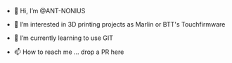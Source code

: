 - 👋 Hi, I’m @ANT-NONIUS
- 👀 I’m interested in 3D printing projects as Marlin or BTT's Touchfirmware
- 🌱 I’m currently learning to use GIT

- 📫 How to reach me ... drop a PR here

